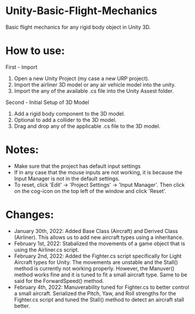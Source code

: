 # Unity-Basic-Flight-Mechanics
Basic flight mechanics for any rigid body object in Unity 3D. 

# How to use:
First - Import
1) Open a new Unity Project (my case a new URP project).
2) Import the airliner 3D model or any air vehicle model into the unity.
3) Import the any of the available .cs file into the Unity Assest folder.

Second - Initial Setup of 3D Model
1) Add a rigid body component to the 3D model.
2) Optional to add a collider to the 3D model.
3) Drag and drop any of the applicable .cs file to the 3D model.

# Notes:
- Make sure that the project has default input settings
- If in any case that the mouse inputs are not working, it is because the Input Manager is not in the default settings.
- To reset, click 'Edit' -> 'Project Settings' -> 'Input Manager'. Then click on the cog-icon on the top left of the window and click 'Reset'.

# Changes:
- January 30th, 2022: Added Base Class (Aircraft) and Derived Class (Airliner). This allows us to add new aircraft types using a inheritance.
- February 1st, 2022: Stabalized the movements of a game object that is using the Airliner.cs script.
- February 2nd, 2022: Added the Fighter.cs script specifically for Light Aircraft types for Unity. The movements are unstable and the Stall() method is currently not working properly. However, the Manuver() method works fine and it is tuned to fit a small aircraft type. Same to be said for the ForwardSpeed() method.
- February 4th, 2022: Manuverability tuned for Fighter.cs to better control a small aircraft. Serialized the Pitch, Yaw, and Roll strengths for the Fighter.cs script and tuned the Stall() method to detect an aircraft stall better.
